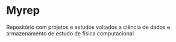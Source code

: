 # Myrep
Repositório com projetos e estudos voltados a ciência de dados e armazenamento de estudo de física computacional
